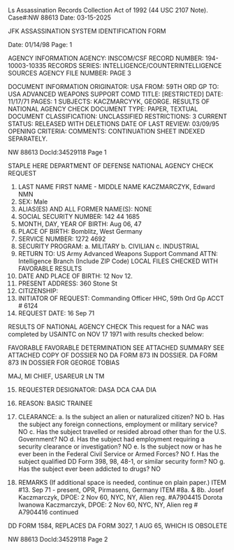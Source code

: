 Ls
Assassination Records Collection Act of 1992 (44 USC 2107 Note). Case#:NW 88613 Date: 03-15-2025

JFK ASSASSINATION SYSTEM
IDENTIFICATION FORM

Date: 01/14/98
Page: 1

AGENCY INFORMATION
AGENCY: INSCOM/CSF
RECORD NUMBER: 194-10003-10335
RECORDS SERIES: INTELLIGENCE/COUNTERINTELLIGENCE SOURCES
AGENCY FILE NUMBER: PAGE 3

DOCUMENT INFORMATION
ORIGINATOR: USA
FROM: 59TH ORD GP
TO: USA ADVANCED WEAPONS SUPPORT COMD
TITLE: [RESTRICTED]
DATE: 11/17/71
PAGES: 1
SUBJECTS: KACZMARCYYK, GEORGE.
RESULTS OF NATIONAL AGENCY CHECK
DOCUMENT TYPE: PAPER, TEXTUAL DOCUMENT
CLASSIFICATION: UNCLASSIFIED
RESTRICTIONS: 3
CURRENT STATUS: RELEASED WITH DELETIONS
DATE OF LAST REVIEW: 03/09/95
OPENING CRITERIA:
COMMENTS: CONTINUATION SHEET INDEXED SEPARATELY.

NW 88613 DocId:34529118 Page 1

STAPLE HERE
DEPARTMENT OF DEFENSE
NATIONAL AGENCY CHECK REQUEST

1. LAST NAME FIRST NAME - MIDDLE NAME
KACZMARCZYK, Edward NMN
2. SEX: Male
3. ALIAS(ES) AND ALL FORMER NAME(S): NONE
4. SOCIAL SECURITY NUMBER: 142 44 1685
5. MONTH, DAY, YEAR OF BIRTH: Aug 06, 47
6. PLACE OF BIRTH: Bomblitz, West Germany
7. SERVICE NUMBER: 1272 4692
8. SECURITY PROGRAM:
a. MILITARY
b. CIVILIAN
c. INDUSTRIAL
9. RETURN TO: US Army Advanced Weapons Support Command
ATTN: Intelligence Branch
(Include ZIP Code)
LOCAL FILES CHECKED WITH FAVORABLE RESULTS
10. DATE AND PLACE OF BIRTH: 12 Nov 12.
11. PRESENT ADDRESS: 360 Stone St
12. CITIZENSHIP:
13. INITIATOR OF REQUEST: Commanding Officer
HHC, 59th Ord Gp
ACCT # 6124
14. REQUEST DATE: 16 Sep 71

RESULTS OF NATIONAL AGENCY CHECK
This request for a NAC was completed by USAINTC on NOV 17 1971 with results checked below:

FAVORABLE
FAVORABLE DETERMINATION
SEE ATTACHED SUMMARY
SEE ATTACHED COPY OF DOSSIER
NO DA FORM 873 IN DOSSIER.
DA FORM 873 IN DOSSIER FOR GEORGE TOBIAS

MAJ, MI
CHIEF, USAREUR LN TM

15. REQUESTER DESIGNATOR:
DASA
DCA
CAA
DIA
16. REASON:
BASIC TRAINEE

17. CLEARANCE:
a. Is the subject an alien or naturalized citizen? NO
b. Has the subject any foreign connections, employment or military service? NO
c. Has the subject travelled or resided abroad other than for the U.S. Government? NO
d. Has the subject had employment requiring a security clearance or investigation? NO
e. Is the subject now or has he ever been in the Federal Civil Service or Armed Forces? NO
f. Has the subject qualified DD Form 398, 98, 48-1, or similar security form? NO
g. Has the subject ever been addicted to drugs? NO

18. REMARKS (If additional space is needed, continue on plain paper.)
ITEM #13. Sep 71 - present, OPR, Pirmasens, Germany
ITEM #8a. & 8b.
Josef Kaczmarczyk, DPOE: 2 Nov 60, NYC, NY, Alien reg. #A7904415
Dorota Iwanowa Kaczmarczyk, DPOE: 2 Nov 60, NYC, NY, Alien reg # A7904416
continued

DD FORM 1584, REPLACES DA FORM 3027, 1 AUG 65, WHICH IS OBSOLETE

NW 88613 DocId:34529118 Page 2
